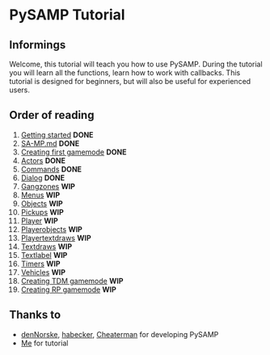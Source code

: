 # PySAMP Tutorial

## Informings

Welcome, this tutorial will teach you how to use PySAMP. During the tutorial you will learn all the functions, learn how to work with callbacks. This tutorial is designed for beginners, but will also be useful for experienced users.

## Order of reading

1. [Getting started](https://github.com/Ykpauneu/PySAMP-Tutorial/blob/master/1.%20Getting%20started.md) **DONE**
2. [SA-MP.md](https://github.com/Ykpauneu/PySAMP-Tutorial/blob/master/2.%20SA-MP.md) **DONE**
3. [Creating first gamemode](https://github.com/Ykpauneu/PySAMP-Tutorial/blob/master/3.%20Creating%20first%20gamemode.md) **DONE**
4. [Actors](https://github.com/Ykpauneu/PySAMP-Tutorial/blob/master/4.%20Actors.md) **DONE**
5. [Commands](https://github.com/Ykpauneu/PySAMP-Tutorial/blob/master/5.%20Commands.md) **DONE**
6. [Dialog](https://github.com/Ykpauneu/PySAMP-Tutorial/blob/master/6.%20Dialogs.md) **DONE**
7. [Gangzones](https://github.com/Ykpauneu/PySAMP-Tutorial/blob/master/7.%20Gangzones.md) **WIP**
8. [Menus](https://github.com/Ykpauneu/PySAMP-Tutorial/blob/master/8.%20Menus.md) **WIP**
9. [Objects](https://github.com/Ykpauneu/PySAMP-Tutorial/blob/master/9.%20Objects.md) **WIP**
10. [Pickups](https://github.com/Ykpauneu/PySAMP-Tutorial/blob/master/10.%20Pickups.md) **WIP**
11. [Player](https://github.com/Ykpauneu/PySAMP-Tutorial/blob/master/11.%20Player.md) **WIP**
12. [Playerobjects](https://github.com/Ykpauneu/PySAMP-Tutorial/blob/master/12.%20Playerobjects.md) **WIP**
13. [Playertextdraws](https://github.com/Ykpauneu/PySAMP-Tutorial/blob/master/13.%20Playertextdraws.md) **WIP**
14. [Textdraws](https://github.com/Ykpauneu/PySAMP-Tutorial/blob/master/14.%20Textdraws.md) **WIP**
15. [Textlabel](https://github.com/Ykpauneu/PySAMP-Tutorial/blob/master/15.%20Textlabels.md) **WIP**
16. [Timers](https://github.com/Ykpauneu/PySAMP-Tutorial/blob/master/16.%20Timers.md) **WIP**
17. [Vehicles](https://github.com/Ykpauneu/PySAMP-Tutorial/blob/master/17.%20Vehicles.md) **WIP**
18. [Creating TDM gamemode](https://github.com/Ykpauneu/PySAMP-Tutorial/blob/master/18.%20Creating%20TDM%20gamemode.md) **WIP**
19. [Creating RP gamemode](https://github.com/Ykpauneu/PySAMP-Tutorial/blob/master/19.%20Creating%20RP%20gamemode.md) **WIP**

## Thanks to

* [denNorske](https://github.com/dennorske), [habecker](https://github.com/habecker), [Cheaterman](https://github.com/Cheaterman) for developing PySAMP
* [Me](https://github.com/Ykpauneu) for tutorial
